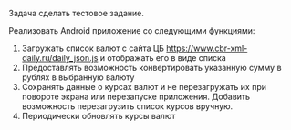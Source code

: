 Задача сделать тестовое задание. 

Реализовать Android приложение со следующими функциями: 

1. Загружать список валют с сайта ЦБ https://www.cbr-xml-daily.ru/daily_json.js и отображать  его в виде списка 
2. Предоставлять возможность конвертировать указанную сумму в рублях в выбранную  валюту 
3. Сохранять данные о курсах валют и не перезагружать их при повороте экрана или  перезапуске приложения. Добавить возможность перезагрузить список курсов вручную. 
4. Периодически обновлять курсы валют 
